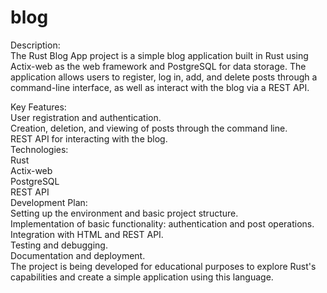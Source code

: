 # blog
Description:  
The Rust Blog App project is a simple blog application built in Rust using Actix-web as the web framework and PostgreSQL for data storage. The application allows users to register, log in, add, and delete posts through a command-line interface, as well as interact with the blog via a REST API.  

Key Features:  
User registration and authentication.  
Creation, deletion, and viewing of posts through the command line.  
REST API for interacting with the blog.  
Technologies:  
Rust  
Actix-web  
PostgreSQL  
REST API  
Development Plan:  
Setting up the environment and basic project structure.  
Implementation of basic functionality: authentication and post operations.  
Integration with HTML and REST API.  
Testing and debugging.  
Documentation and deployment.  
The project is being developed for educational purposes to explore Rust's capabilities and create a simple application using this language.  
